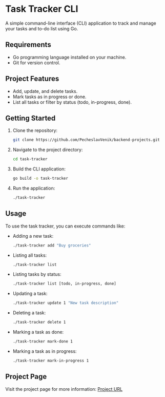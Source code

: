 # Task Tracker CLI

A simple command-line interface (CLI) application to track and manage your tasks and to-do list using Go.

## Requirements
- Go programming language installed on your machine.
- Git for version control.

## Project Features
- Add, update, and delete tasks.
- Mark tasks as in progress or done.
- List all tasks or filter by status (todo, in-progress, done).

## Getting Started
1. Clone the repository:
   ```bash
   git clone https://github.com/PecheslavVenik/backend-projects.git
   ```

2. Navigate to the project directory:
   ```bash
   cd task-tracker
   ```

3. Build the CLI application:
   ```bash
   go build -o task-tracker
   ```

4. Run the application:
   ```bash
   ./task-tracker
   ```

## Usage
To use the task tracker, you can execute commands like:
- Adding a new task:
  ```bash
  ./task-tracker add "Buy groceries"
  ```

- Listing all tasks:
  ```bash
  ./task-tracker list
  ```

- Listing tasks by status:
  ```bash
  ./task-tracker list [todo, in-progress, done]
  ```

- Updating a task:
  ```bash
  ./task-tracker update 1 "New task description"
  ```

- Deleting a task:
  ```bash
  ./task-tracker delete 1
  ```

- Marking a task as done:
  ```bash
  ./task-tracker mark-done 1
  ```

- Marking a task as in progress:
  ```bash
  ./task-tracker mark-in-progress 1
  ```

## Project Page
Visit the project page for more information: [Project URL](https://roadmap.sh/projects/task-tracker)
